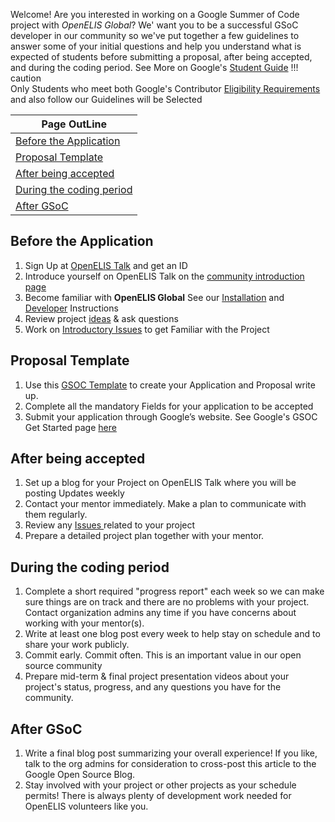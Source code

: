 Welcome! Are you interested in working on a Google Summer of Code project with *OpenELIS Global*? We' want you to be a successful GSoC developer in our community so we've put together a few guidelines to answer some of your initial questions and help you understand what is expected of students before submitting a proposal, after being accepted, and during the coding period.
See More on Google's [Student Guide](https://google.github.io/gsocguides/student/)
!!! caution  
    Only Students who meet both Google's Contributor [Eligibility Requirements](https://summerofcode.withgoogle.com/rules) and also follow our Guidelines will be Selected

|Page OutLine|
|--|
|[Before the Application](#before-the-application)|
|[Proposal Template](#proposal-template)|
|[After being accepted](#after-being-accepted)|
|[During the coding period](#during-the-coding-period)|
|[After GSoC](#after-gsoc)|

## Before the Application
 1. Sign Up at [OpenELIS Talk](https://talk.openelis-global.org/) and get an ID 
 1. Introduce yourself on OpenELIS Talk on the [community introduction page](https://talk.openelis-global.org/t/welcome-please-introduce-yourself/155/8)
 1. Become familiar with **OpenELIS Global**
   See our [Installation](https://docs.openelis-global.org/en/latest/install/) and [Developer](https://docs.openelis-global.org/en/latest/dev_setup/) Instructions
 1. Review project [ideas](./gsoc.md) & ask questions 
1. Work on [Introductory Issues](https://github.com/orgs/I-TECH-UW/projects/6) to get Familiar with the Project 

## Proposal Template 
 1. Use this [GSOC Template](https://docs.google.com/document/d/1nPcu-UMaibHuASPU6sLnG18sf0ZRoh0fEjzeGZvHcYQ/edit#heading=h.3tq62aycf5sk) to create your Application and Proposal write up.  
 1. Complete all the mandatory Fields for your application to be accepted
 1. Submit your application through Google’s website. See Google's GSOC Get Started page [here](https://summerofcode.withgoogle.com/get-started/)

## After being accepted
1. Set up a blog for your Project on OpenELIS Talk where you will be posting Updates weekly
1. Contact your mentor immediately. Make a plan to communicate with them regularly. 
1. Review any [Issues ](https://github.com/orgs/I-TECH-UW/projects/3) related to your project 
1. Prepare a detailed project plan together with your mentor.

## During the coding period
1. Complete a short required "progress report" each week so we can make sure things are on track and there are no problems with your project. Contact organization admins any time if you have concerns about working with your mentor(s).
1. Write at least one blog post every week to help stay on schedule and to share your work publicly.
1. Commit early. Commit often. This is an important value in our open source community 
1. Prepare mid-term & final project presentation videos about your project's status, progress, and any questions you have for the community.

## After GSoC
1. Write a final blog post summarizing your overall experience! If you like, talk to the org admins for consideration to cross-post this article to the Google Open Source Blog.
1. Stay involved with your project or other projects as your schedule permits! There is always plenty of development work needed for OpenELIS volunteers like you.


